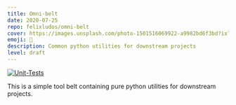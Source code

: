 ```yaml
---
title: Omni-belt
date: 2020-07-25
repo: felixludos/omni-belt
cover: https://images.unsplash.com/photo-1501516069922-a9982bd6f3bd?ixlib=rb-1.2.1&q=85&fm=jpg&crop=entropy&cs=srgb&w=1440
emoji: 🔧
description: Common python utilities for downstream projects
level: draft
---
```


[![Unit-Tests](https://github.com/felixludos/omni-belt/actions/workflows/tests.yaml/badge.svg)](https://github.com/felixludos/omni-belt/actions/workflows/tests.yaml)

This is a simple tool belt containing pure python utilities for downstream projects.
